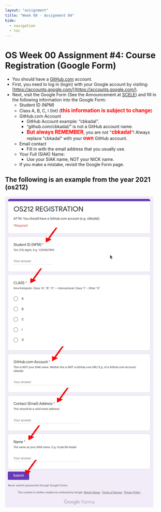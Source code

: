 ```yaml
---
layout: "assignment"
title: "Week 00 - Assignment 04"
hide:
  - navigation
  - toc
---
```


# OS Week 00 Assignment #4: Course Registration (Google Form)

* You should have a [GitHub.com](https://github.com/) account.
* First, you need to log in (login) with your Google account by visiting:
  [https://accounts.google.com/](https://accounts.google.com/).
* Next, visit the Google Form (See the Announcement at
  [SCELE](https://scele.cs.ui.ac.id/course/view.php?id=3841)) and fill in the following information into the Google Form:
  * Student ID (NPM)
  * Class A, B, C, I (Int) (<span style="color:red; font-weight:bold; font-size:larger;">this
    information is subject to change</span>)
  * GitHub.com Account
    * GitHub Account example: “cbkadal”.
    * “github.com/cbkadal/” is not a GitHub account name.
    *  <span style="color:red; font-weight:bold; font-size:larger;">But always REMEMBER</span>,
         you are not "<span style="color:red; font-weight:bold; font-size:larger;">cbkadal</span>"!
         Always replace "cbkadal" with your
         <span style="color:red; font-weight:bold; font-size:larger;">own</span>
         GitHub account.
  * Email contact
    * Fill in with the email address that you usually use.
  * Your Full (SIAK) Name:
    * Use your SIAK name, NOT your NICK name.
  * If you make a mistake, revisit the Google Form page.

## **The following is an example from the year 2021 (os212)**

![os-github0](../assets/images/W00/04/os-github0.jpg)
